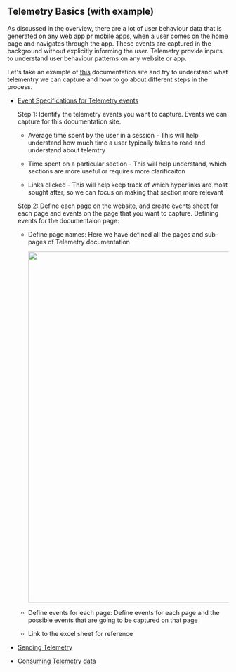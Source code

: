 ## Telemetry Basics (with example)

As discussed in the overview, there are a lot of user behaviour data that is generated on any web app pr mobile apps, when a user comes on the home page and navigates through the app. These events are captured in the background without explicitly informing the user. Telemetry provide inputs to understand user behaviour patterns on any website or app.

Let's take an example of [this](http://docs.sunbird.org/latest/developer-docs/telemetry/overview/) documentation site and try to understand what telementry we can capture and how to go about different steps in the process.

- [Event Specifications for Telemetry events](http://docs.sunbird.org/latest/developer-docs/telemetry/specification/#events-specs)

     Step 1: Identify the telemetry events you want to capture.
     Events we can capture for this documentation site.

    - Average time spent by the user in a session - This will help understand how much time a user typically takes to read and understand about telemtry

    - Time spent on a particular section - This will help understand, which sections are more useful or requires more clarificaiton

    - Links clicked - This will help keep track of which hyperlinks are most sought after, so we can focus on making that section more relevant

    Step 2: Define each page on the website, and create events sheet for each page and events on the page that you want to capture.
      Defining events for the documentaion page:

   - Define page names: Here we have defined all the pages and sub-pages of Telemetry documentation
      <p align="center">
      <img src = "https://user-images.githubusercontent.com/77961530/182592879-61abae8f-a984-4b7e-a2d8-c60b79dd97db.png" width="800"/>
      </p>

    - Define events for each page: Define events for each page and the possible events that are going to be captured on that page

    

    - Link to the excel sheet for reference
     
- [Sending Telemetry](http://docs.sunbird.org/latest/developer-docs/telemetry/sending_telemetry/)

- [Consuming Telemetry data](http://docs.sunbird.org/latest/developer-docs/telemetry/consuming_telemetry/)
